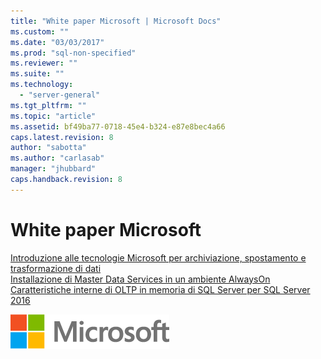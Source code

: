 ```yaml
---
title: "White paper Microsoft | Microsoft Docs"
ms.custom: ""
ms.date: "03/03/2017"
ms.prod: "sql-non-specified"
ms.reviewer: ""
ms.suite: ""
ms.technology: 
  - "server-general"
ms.tgt_pltfrm: ""
ms.topic: "article"
ms.assetid: bf49ba77-0718-45e4-b324-e87e8bec4a66
caps.latest.revision: 8
author: "sabotta"
ms.author: "carlasab"
manager: "jhubbard"
caps.handback.revision: 8
---
```

# White paper Microsoft
[Introduzione alle tecnologie Microsoft per archiviazione, spostamento e trasformazione di dati](https://msdn.microsoft.com/library/mt639326.aspx)  
[Installazione di Master Data Services in un ambiente AlwaysOn](https://msdn.microsoft.com/library/mt761778.aspx)  
[Caratteristiche interne di OLTP in memoria di SQL Server per SQL Server 2016](https://msdn.microsoft.com/library/mt764316.aspx)
  
  
![MS_Logo_X-Small](../sql-server/media/ms-logo-x-small.png)  
  
  
